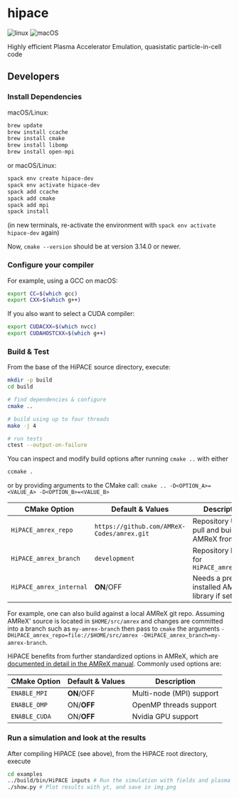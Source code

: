 # hipace

![linux](https://github.com/Hi-PACE/hipace/workflows/linux/badge.svg?branch=master&event=push)
![macOS](https://github.com/Hi-PACE/hipace/workflows/macos/badge.svg?branch=master&event=push)

Highly efficient Plasma Accelerator Emulation, quasistatic particle-in-cell code

## Developers

### Install Dependencies

macOS/Linux:
```bash
brew update
brew install ccache
brew install cmake
brew install libomp
brew install open-mpi
```

or macOS/Linux:
```bash
spack env create hipace-dev
spack env activate hipace-dev
spack add ccache
spack add cmake
spack add mpi
spack install
```
(in new terminals, re-activate the environment with `spack env activate hipace-dev` again)

Now, `cmake --version` should be at version 3.14.0 or newer.

### Configure your compiler

For example, using a GCC on macOS:
```bash
export CC=$(which gcc)
export CXX=$(which g++)
```

If you also want to select a CUDA compiler:
```bash
export CUDACXX=$(which nvcc)
export CUDAHOSTCXX=$(which g++)
```

### Build & Test

From the base of the HiPACE source directory, execute:
```bash
mkdir -p build
cd build

# find dependencies & configure
cmake ..

# build using up to four threads
make -j 4

# run tests
ctest --output-on-failure
```

You can inspect and modify build options after running `cmake ..` with either
```bash
ccmake .
```

or by providing arguments to the CMake call: `cmake .. -D<OPTION_A>=<VALUE_A> -D<OPTION_B>=<VALUE_B>`

| CMake Option                 | Default & Values                           | Description                                         |
|------------------------------|--------------------------------------------|-----------------------------------------------------|
| `HiPACE_amrex_repo`          | `https://github.com/AMReX-Codes/amrex.git` | Repository URI to pull and build AMReX from         |
| `HiPACE_amrex_branch`        | `development`                              | Repository branch for `HiPACE_amrex_repo`           |
| `HiPACE_amrex_internal`      | **ON**/OFF                                 | Needs a pre-installed AMReX library if set to `OFF` |

For example, one can also build against a local AMReX git repo.
Assuming AMReX' source is located in `$HOME/src/amrex` and changes are committed into a branch such as `my-amrex-branch` then pass to `cmake` the arguments `-DHiPACE_amrex_repo=file://$HOME/src/amrex -DHiPACE_amrex_branch=my-amrex-branch`.

HiPACE benefits from further standardized options in AMReX, which are [documented in detail in the AMReX manual](https://amrex-codes.github.io/amrex/docs_html/BuildingAMReX.html#customization-options).
Commonly used options are:

| CMake Option                 | Default & Values                           | Description              |
|------------------------------|--------------------------------------------|--------------------------|
| `ENABLE_MPI`                 | **ON**/OFF                                 | Multi-node (MPI) support |
| `ENABLE_OMP`                 | ON/**OFF**                                 | OpenMP threads support   |
| `ENABLE_CUDA`                | ON/**OFF**                                 | Nvidia GPU support       |


### Run a simulation and look at the results

After compiling HiPACE (see above), from the HiPACE root directory, execute
```bash
cd examples
../build/bin/HiPACE inputs # Run the simulation with fields and plasma and beam particles
./show.py # Plot results with yt, and save in img.png
```
